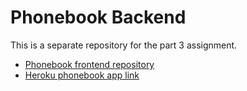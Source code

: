 # Phonebook Backend

This is a separate repository for the part 3 assignment.
* [Phonebook frontend repository](https://github.com/isauljosue/fs/tree/main/part3/phonebook)
* [Heroku phonebook app link](https://fs-phonebook-back-end-app.herokuapp.com/)
